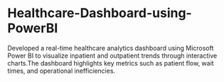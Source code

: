 # Healthcare-Dashboard-using-PowerBI
Developed a real-time healthcare analytics dashboard using Microsoft Power BI to visualize inpatient and outpatient trends through interactive charts.The dashboard highlights key metrics such as patient flow, wait times, and operational inefficiencies.
